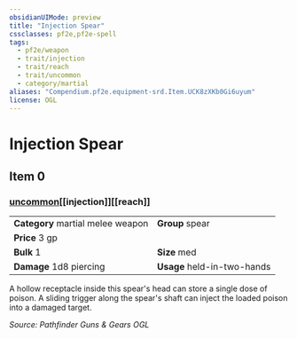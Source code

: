 ```yaml
---
obsidianUIMode: preview
title: "Injection Spear"
cssclasses: pf2e,pf2e-spell
tags:
  - pf2e/weapon
  - trait/injection
  - trait/reach
  - trait/uncommon
  - category/martial
aliases: "Compendium.pf2e.equipment-srd.Item.UCK8zXKb0Gi6uyum"
license: OGL
---
```

# Injection Spear
## Item 0
### [uncommon](uncommon.md "Uncommon Rarity Trait")[[injection]][[reach]]

|  |  |
| -- | -- |
| **Category** martial melee weapon | **Group** spear |
| **Price** 3 gp |  |
| **Bulk** 1 | **Size** med |
| **Damage** 1d8 piercing  | **Usage** held-in-two-hands |



A hollow receptacle inside this spear's head can store a single dose of poison. A sliding trigger along the spear's shaft can inject the loaded poison into a damaged target.

*Source: Pathfinder Guns & Gears*
*OGL*